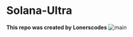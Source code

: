 # Solana-Ultra
**This repo was created by Lonerscodes** ![main](https://user-images.githubusercontent.com/115373748/195996047-63a2b861-0f3d-4824-adcd-459e61215771.gif)
